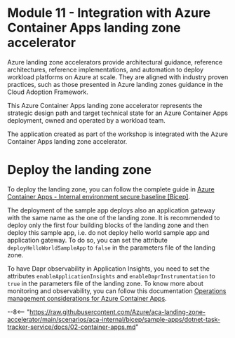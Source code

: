 # Module 11 - Integration with Azure Container Apps landing zone accelerator

Azure landing zone accelerators provide architectural guidance, reference architectures, reference implementations, and 
automation to deploy workload platforms on Azure at scale. They are aligned with industry proven practices, such as 
those presented in Azure landing zones guidance in the Cloud Adoption Framework.

This Azure Container Apps landing zone accelerator represents the strategic design path and target technical state for 
an Azure Container Apps deployment, owned and operated by a workload team.

The application created as part of the workshop is integrated with the Azure Container Apps landing zone accelerator.


# Deploy the landing zone

To deploy the landing zone, you can follow the complete guide in [Azure Container Apps - Internal environment secure baseline [Bicep]](https://github.com/Azure/aca-landing-zone-accelerator/blob/main/scenarios/aca-internal/bicep/README.md).

The deployment of the sample app deploys also an application gateway with the same name as the one of the landing zone.
It is recommended to deploy only the first four building blocks of the landing zone and then deploy this sample app, 
i.e. do not deploy hello world sample app and application gateway. 
To do so, you can set the attribute `deployHelloWorldSampleApp` to `false` in the parameters file of the landing zone.

To have Dapr observability in Application Insights, you need to set the attributes `enableApplicationInsights` and 
`enableDaprInstrumentation` to `true` in the parameters file of the landing zone. To know more about monitoring and 
observability, you can follow this documentation [Operations management considerations for Azure Container Apps](https://github.com/Azure/aca-landing-zone-accelerator/blob/main/docs/design-areas/management.md).


--8<-- "https://raw.githubusercontent.com/Azure/aca-landing-zone-accelerator/main/scenarios/aca-internal/bicep/sample-apps/dotnet-task-tracker-service/docs/02-container-apps.md"